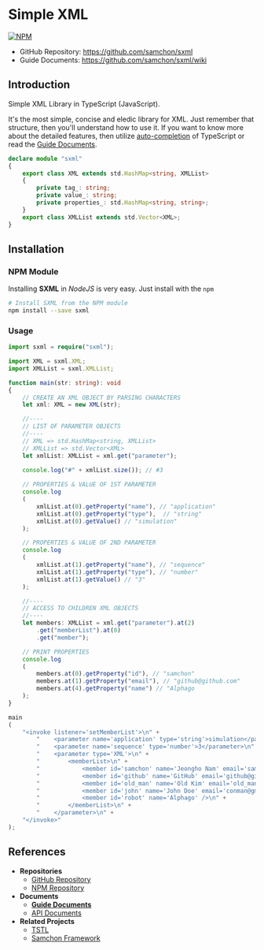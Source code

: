 # Simple XML
[![NPM](https://nodei.co/npm/sxml.png?downloads=true&downloadRank=true&stars=true)](https://nodei.co/npm/sxml)
  - GitHub Repository: https://github.com/samchon/sxml
  - Guide Documents: https://github.com/samchon/sxml/wiki

## Introduction
Simple XML Library in TypeScript (JavaScript).

It's the most simple, concise and eledic library for XML. Just remember that structure, then you'll understand how to use it. If you want to know more about the detailed features, then utilize <u>auto-completion</u> of TypeScript or read the [Guide Documents](https://github.com/samchon/sxml/wiki).

```typescript
declare module "sxml"
{
    export class XML extends std.HashMap<string, XMLList>
    {
        private tag_: string;
        private value_: string;
        private properties_: std.HashMap<string, string>;
    }
    export class XMLList extends std.Vector<XML>;
}
```



## Installation
### NPM Module
Installing **SXML** in *NodeJS* is very easy. Just install with the `npm`

```bash
# Install SXML from the NPM module
npm install --save sxml
```

### Usage
```typescript
import sxml = require("sxml");

import XML = sxml.XML;
import XMLList = sxml.XMLList;

function main(str: string): void
{
    // CREATE AN XML OBJECT BY PARSING CHARACTERS
    let xml: XML = new XML(str);

    //----
    // LIST OF PARAMETER OBJECTS
    //----
    // XML => std.HashMap<string, XMLList>
    // XMLList => std.Vector<XML>
    let xmlList: XMLList = xml.get("parameter");

    console.log("#" + xmlList.size()); // #3
    
    // PROPERTIES & VALUE OF 1ST PARAMETER
    console.log
    (
        xmlList.at(0).getProperty("name"), // "application"
        xmlList.at(0).getProperty("type"),  // "string"
        xmlList.at(0).getValue() // "simulation"
    );

    // PROPERTIES & VALUE OF 2ND PARAMETER
    console.log
    (
        xmlList.at(1).getProperty("name"), // "sequence"
        xmlList.at(1).getProperty("type"), // "number"
        xmlList.at(1).getValue() // "3"
    );

    //----
    // ACCESS TO CHILDREN XML OBJECTS
    //----
    let members: XMLList = xml.get("parameter").at(2)
        .get("memberList").at(0)
        .get("member");

    // PRINT PROPERTIES
    console.log
    (
        members.at(0).getProperty("id"), // "samchon"
        members.at(1).getProperty("email"), // "github@github.com"
        members.at(4).getProperty("name") // "Alphago
    );
}

main
(
	"<invoke listener='setMemberList'>\n" +
        "    <parameter name='application' type='string'>simulation</parameter>\n" +
        "    <parameter name='sequence' type='number'>3</parameter>\n" +
        "    <parameter type='XML'>\n" +
        "        <memberList>\n" +
        "            <member id='samchon' name='Jeongho Nam' email='samchon@samchon.org' />\n" +
        "            <member id='github' name='GitHub' email='github@github.com' />\n" +
        "            <member id='old_man' name='Old Kim' email='old_man@hanmail.net' />\n" +
        "            <member id='john' name='John Doe' email='conman@gmail.com' />\n" +
        "            <member id='robot' name='Alphago' />\n" +
        "        </memberList>\n" +
        "    </parameter>\n" +
    "</invoke>"
);
```



## References
  - **Repositories**
    - [GitHub Repository](https://github.com/samchon/sxml)
    - [NPM Repository](https://www.npmjs.com/package/sxml)
  - **Documents**
    - [**Guide Documents**](https://github.com/samchon/sxml/wiki)
    - [API Documents](http://samchon.github.io/sxml/api)
  - **Related Projects**
    - [TSTL](https://github.com/samchon/tstl)
    - [Samchon Framework](https://github.com/samchon/framework)